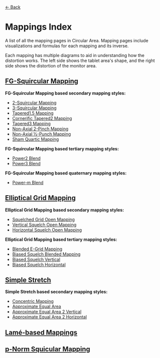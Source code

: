 [<- Back](../README.md)

# Mappings Index

A list of all the mapping pages in Circular Area. Mapping pages include visualizations and formulas for each mapping and its inverse.

Each mapping has multiple diagrams to aid in understanding how the distortion works. The left side shows the tablet area's shape, and the right side shows the distortion of the monitor area.

## [FG-Squircular Mapping](./mappings/fg_squircular_mapping.md)

**FG-Squircular Mapping based secondary mapping styles:** 

- [2-Squircular Mapping](./mappings/2_squircular_mapping.md)
- [3-Squircular Mapping](./mappings/3_squircular_mapping.md)
- [Tapered1.5 Mapping](./mappings/tapered1_5_mapping.md)
- [Cornerific Tapered2 Mapping](./mappings/cornerific_tapered2_mapping.md)
- [Tapered3 Mapping](./mappings/tapered3_mapping.md)
- [Non-Axial 2-Pinch Mapping](./mappings/non_axial_2_pinch_mapping.md)
- [Non-Axial ½-Punch Mapping](./mappings/non_axial_half_punch_mapping.md)
- [Sham Quartic Mapping](./mappings/sham_quartic_mapping.md)

**FG-Squircular Mapping based tertiary mapping styles:** 

- [Power2 Blend](./mappings/power2_blend.md)
- [Power3 Blend](./mappings/power3_blend.md)

**FG-Squircular Mapping based quaternary mapping styles:**

- [Power-m Blend](./mappings/power_m_blend.md)

## [Elliptical Grid Mapping](./mappings/elliptical_grid_mapping.md)

**Elliptical Grid Mapping based secondary mapping styles:** 

- [Squelched Grid Open Mapping](./mappings/squelched_grid_open_mapping.md)
- [Vertical Squelch Open Mapping](./mappings/vertical_squelch_open_mapping.md)
- [Horizontal Squelch Open Mapping](./mappings/horizontal_squelch_open_mapping.md)

**Elliptical Grid Mapping based tertiary mapping styles:**

- [Blended E-Grid Mapping](./mappings/blended_e_grid_mapping.md)
- [Biased Squelch Blended Mapping](./mappings/biased_squelch_blended_mapping.md)
- [Biased Squelch Vertical](./mappings/biased_squelch_vertical.md)
- [Biased Squelch Horizontal](./mappings/biased_squelch_horizontal.md)

## [Simple Stretch](./mappings/simple_stretch.md)

**Simple Stretch based secondary mapping styles:** 

- [Concentric Mapping](./mappings/concentric_mapping.md)
- [Approximate Equal Area](./mappings/approximate_equal_area.md)
- [Approximate Equal Area 2 Vertical](./mappings/approximate_equal_area_2_vertical.md)
- [Approximate Equal Area 2 Horizontal](./mappings/approximate_equal_area_2_horizontal.md)

## [Lamé-based Mappings](./mappings/lamé_based_mappings.md)

## [p-Norm Squicular Mapping](./mappings/p_norm_squircular.md)